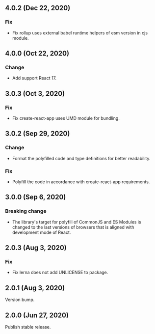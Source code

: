 ## 4.0.2 (Dec 22, 2020)

### Fix

- Fix rollup uses external babel runtime helpers of esm version in cjs module.

## 4.0.0 (Oct 22, 2020)

### Change

- Add support React 17.

## 3.0.3 (Oct 3, 2020)

### Fix

- Fix create-react-app uses UMD module for bundling.

## 3.0.2 (Sep 29, 2020)

### Change

- Format the polyfilled code and type definitions for better readability.

### Fix

- Polyfill the code in accordance with create-react-app requirements.

## 3.0.0 (Sep 6, 2020)

### Breaking change

- The library's target for polyfill of CommonJS and ES Modules is changed to the last versions of
  browsers that is aligned with development mode of React.

## 2.0.3 (Aug 3, 2020)

### Fix

- Fix lerna does not add UNLICENSE to package.

## 2.0.1 (Aug 3, 2020)

Version bump.

## 2.0.0 (Jun 27, 2020)

Publish stable release.
